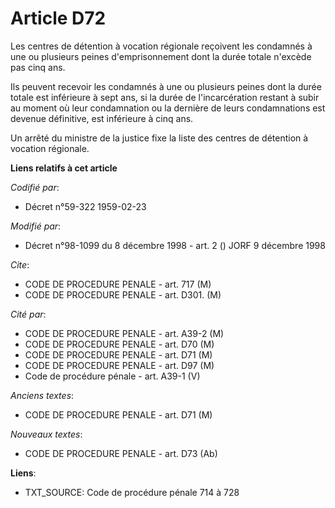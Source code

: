 # Article D72

Les centres de détention à vocation régionale reçoivent les condamnés à une ou plusieurs peines d'emprisonnement dont la
durée totale n'excède pas cinq ans.

Ils peuvent recevoir les condamnés à une ou plusieurs peines dont la durée totale est inférieure à sept ans, si la durée de
l'incarcération restant à subir au moment où leur condamnation ou la dernière de leurs condamnations est devenue définitive,
est inférieure à cinq ans.

Un arrêté du ministre de la justice fixe la liste des centres de détention à vocation régionale.

**Liens relatifs à cet article**

_Codifié par_:

  - Décret n°59-322 1959-02-23

_Modifié par_:

  - Décret n°98-1099 du 8 décembre 1998 - art. 2 () JORF 9 décembre 1998

_Cite_:

  - CODE DE PROCEDURE PENALE - art. 717 (M)
  - CODE DE PROCEDURE PENALE - art. D301. (M)

_Cité par_:

  - CODE DE PROCEDURE PENALE - art. A39-2 (M)
  - CODE DE PROCEDURE PENALE - art. D70 (M)
  - CODE DE PROCEDURE PENALE - art. D71 (M)
  - CODE DE PROCEDURE PENALE - art. D97 (M)
  - Code de procédure pénale - art. A39-1 (V)

_Anciens textes_:

  - CODE DE PROCEDURE PENALE - art. D71 (M)

_Nouveaux textes_:

  - CODE DE PROCEDURE PENALE - art. D73 (Ab)

**Liens**:

  - TXT_SOURCE: Code de procédure pénale 714 à 728

